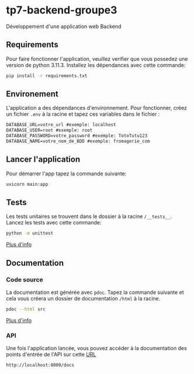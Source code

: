 # tp7-backend-groupe3

Développement d'une application web Backend

## Requirements

Pour faire fonctionner l'application, veuillez verifier que vous possedez une version de python 3.11.3.
Installez les dépendances avec cette commande:

````bash
pip install -r requirements.txt
````

## Environement

L'application a des dépendances d'environnement.
Pour fonctionner, créez un fichier `.env` à la racine et tapez ces variables dans le fichier :

```txt
DATABASE_URL=votre_url #exemple: localhost
DATABASE_USER=root #exemple: root
DATABASE_PASSWORD=votre_password #exemple: TotoTutu123
DATABASE_NAME=votre_nom_de_BDD #exemple: fromagerie_com
```

## Lancer l'application

Pour démarrer l'app tapez la commande suivante:

```bash
uvicorn main:app
```

## Tests

Les tests unitaires se trouvent dans le dossier à la racine `/__tests__`.
Lancez les tests avec cette commande:

```bash
python -m unittest
```

[Plus d'info](./livrables/Scenarii_de_tests.md)

## Documentation

### Code source

La documentation est générée avec `pdoc`. Tapez la commande suivante et cela vous créera un dossier de
documentation `/html` à la racine.

````bash
pdoc --html src
````

[Plus d'info](./livrables/doc_technique.md)

### API

Une fois l'application lancée, vous pouvez accéder à la documentation des points d'entrée de l'API sur
cette [URL](http://localhost:8000/docs)

```txt
http://localhost:8000/docs
```
